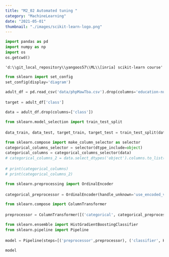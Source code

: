 ```yaml
---
title: "M2_02 Automated tuning "
category: "MachineLearning"
date: "2021-05-01"
thumbnail: "./images/scikit-learn-logo.png"
---
```


```python
import pandas as pd
import numpy as np
import os
os.getcwd()

```

    'd:\\git_local_repository\\yangoos57\\ML\\[inria] scikit-learn course'

```python
from sklearn import set_config
set_config(display='diagram')
```

```python
adult_df = pd.read_csv('data/phpMawTba.csv').drop(columns='education-num')

target = adult_df['class']
```

```python
data = adult_df.drop(columns=['class'])
```

```python
from sklearn.model_selection import train_test_split

data_train, data_test, target_train, target_test = train_test_split(data, target, random_state=42)
```

```python
from sklearn.compose import make_column_selector as selector
categorical_columns_selector = selector(dtype_include=object)
categorical_columns = categorical_columns_selector(data)
# categorical_columns_2 = data.select_dtypes('object').columns.to_list()

# print(categorical_columns)
# print(categorical_columns_2)
```

```python
from sklearn.preprocessing import OrdinalEncoder

categorical_preprocessor = OrdinalEncoder(handle_unknown='use_encoded_value', unknown_value= -1)
```

```python
from sklearn.compose import ColumnTransformer

preprocessor = ColumnTransformer([('categorical', categorical_preprocessor,categorical_columns)], remainder='passthrough', sparse_threshold=0)
```

```python
from sklearn.ensemble import HistGradientBoostingClassifier
from sklearn.pipeline import Pipeline

model = Pipeline(steps=[('preprocessor',preprocessor), ('classifier', HistGradientBoostingClassifier(random_state=42, max_leaf_nodes=4))])
```

```python
model
```

<style>#sk-1578d6d9-e579-4385-95f7-388b809f5864 {color: black;background-color: white;}#sk-1578d6d9-e579-4385-95f7-388b809f5864 pre{padding: 0;}#sk-1578d6d9-e579-4385-95f7-388b809f5864 div.sk-toggleable {background-color: white;}#sk-1578d6d9-e579-4385-95f7-388b809f5864 label.sk-toggleable__label {cursor: pointer;display: block;width: 100%;margin-bottom: 0;padding: 0.3em;box-sizing: border-box;text-align: center;}#sk-1578d6d9-e579-4385-95f7-388b809f5864 label.sk-toggleable__label-arrow:before {content: "▸";float: left;margin-right: 0.25em;color: #696969;}#sk-1578d6d9-e579-4385-95f7-388b809f5864 label.sk-toggleable__label-arrow:hover:before {color: black;}#sk-1578d6d9-e579-4385-95f7-388b809f5864 div.sk-estimator:hover label.sk-toggleable__label-arrow:before {color: black;}#sk-1578d6d9-e579-4385-95f7-388b809f5864 div.sk-toggleable__content {max-height: 0;max-width: 0;overflow: hidden;text-align: left;background-color: #f0f8ff;}#sk-1578d6d9-e579-4385-95f7-388b809f5864 div.sk-toggleable__content pre {margin: 0.2em;color: black;border-radius: 0.25em;background-color: #f0f8ff;}#sk-1578d6d9-e579-4385-95f7-388b809f5864 input.sk-toggleable__control:checked~div.sk-toggleable__content {max-height: 200px;max-width: 100%;overflow: auto;}#sk-1578d6d9-e579-4385-95f7-388b809f5864 input.sk-toggleable__control:checked~label.sk-toggleable__label-arrow:before {content: "▾";}#sk-1578d6d9-e579-4385-95f7-388b809f5864 div.sk-estimator input.sk-toggleable__control:checked~label.sk-toggleable__label {background-color: #d4ebff;}#sk-1578d6d9-e579-4385-95f7-388b809f5864 div.sk-label input.sk-toggleable__control:checked~label.sk-toggleable__label {background-color: #d4ebff;}#sk-1578d6d9-e579-4385-95f7-388b809f5864 input.sk-hidden--visually {border: 0;clip: rect(1px 1px 1px 1px);clip: rect(1px, 1px, 1px, 1px);height: 1px;margin: -1px;overflow: hidden;padding: 0;position: absolute;width: 1px;}#sk-1578d6d9-e579-4385-95f7-388b809f5864 div.sk-estimator {font-family: monospace;background-color: #f0f8ff;border: 1px dotted black;border-radius: 0.25em;box-sizing: border-box;margin-bottom: 0.5em;}#sk-1578d6d9-e579-4385-95f7-388b809f5864 div.sk-estimator:hover {background-color: #d4ebff;}#sk-1578d6d9-e579-4385-95f7-388b809f5864 div.sk-parallel-item::after {content: "";width: 100%;border-bottom: 1px solid gray;flex-grow: 1;}#sk-1578d6d9-e579-4385-95f7-388b809f5864 div.sk-label:hover label.sk-toggleable__label {background-color: #d4ebff;}#sk-1578d6d9-e579-4385-95f7-388b809f5864 div.sk-serial::before {content: "";position: absolute;border-left: 1px solid gray;box-sizing: border-box;top: 2em;bottom: 0;left: 50%;}#sk-1578d6d9-e579-4385-95f7-388b809f5864 div.sk-serial {display: flex;flex-direction: column;align-items: center;background-color: white;padding-right: 0.2em;padding-left: 0.2em;}#sk-1578d6d9-e579-4385-95f7-388b809f5864 div.sk-item {z-index: 1;}#sk-1578d6d9-e579-4385-95f7-388b809f5864 div.sk-parallel {display: flex;align-items: stretch;justify-content: center;background-color: white;}#sk-1578d6d9-e579-4385-95f7-388b809f5864 div.sk-parallel::before {content: "";position: absolute;border-left: 1px solid gray;box-sizing: border-box;top: 2em;bottom: 0;left: 50%;}#sk-1578d6d9-e579-4385-95f7-388b809f5864 div.sk-parallel-item {display: flex;flex-direction: column;position: relative;background-color: white;}#sk-1578d6d9-e579-4385-95f7-388b809f5864 div.sk-parallel-item:first-child::after {align-self: flex-end;width: 50%;}#sk-1578d6d9-e579-4385-95f7-388b809f5864 div.sk-parallel-item:last-child::after {align-self: flex-start;width: 50%;}#sk-1578d6d9-e579-4385-95f7-388b809f5864 div.sk-parallel-item:only-child::after {width: 0;}#sk-1578d6d9-e579-4385-95f7-388b809f5864 div.sk-dashed-wrapped {border: 1px dashed gray;margin: 0 0.4em 0.5em 0.4em;box-sizing: border-box;padding-bottom: 0.4em;background-color: white;position: relative;}#sk-1578d6d9-e579-4385-95f7-388b809f5864 div.sk-label label {font-family: monospace;font-weight: bold;background-color: white;display: inline-block;line-height: 1.2em;}#sk-1578d6d9-e579-4385-95f7-388b809f5864 div.sk-label-container {position: relative;z-index: 2;text-align: center;}#sk-1578d6d9-e579-4385-95f7-388b809f5864 div.sk-container {/* jupyter's `normalize.less` sets `[hidden] { display: none; }` but bootstrap.min.css set `[hidden] { display: none !important; }` so we also need the `!important` here to be able to override the default hidden behavior on the sphinx rendered scikit-learn.org. See: https://github.com/scikit-learn/scikit-learn/issues/21755 */display: inline-block !important;position: relative;}#sk-1578d6d9-e579-4385-95f7-388b809f5864 div.sk-text-repr-fallback {display: none;}</style><div id="sk-1578d6d9-e579-4385-95f7-388b809f5864" class="sk-top-container"><div class="sk-text-repr-fallback"><pre>Pipeline(steps=[(&#x27;preprocessor&#x27;,

                 ColumnTransformer(remainder=&#x27;passthrough&#x27;, sparse_threshold=0,
                                   transformers=[(&#x27;categorical&#x27;,
                                                  OrdinalEncoder(handle_unknown=&#x27;use_encoded_value&#x27;,
                                                                 unknown_value=-1),
                                                  [&#x27;workclass&#x27;, &#x27;education&#x27;,
                                                   &#x27;marital-status&#x27;,
                                                   &#x27;occupation&#x27;, &#x27;relationship&#x27;,
                                                   &#x27;race&#x27;, &#x27;sex&#x27;,
                                                   &#x27;native-country&#x27;])])),
                (&#x27;classifier&#x27;,
                 HistGradientBoostingClassifier(max_leaf_nodes=4,
                                                random_state=42))])</pre><b>Please rerun this cell to show the HTML repr or trust the notebook.</b></div><div class="sk-container" hidden><div class="sk-item sk-dashed-wrapped"><div class="sk-label-container"><div class="sk-label sk-toggleable"><input class="sk-toggleable__control sk-hidden--visually" id="ec6b7816-2f69-48f5-8244-f5254be40777" type="checkbox" ><label for="ec6b7816-2f69-48f5-8244-f5254be40777" class="sk-toggleable__label sk-toggleable__label-arrow">Pipeline</label><div class="sk-toggleable__content"><pre>Pipeline(steps=[(&#x27;preprocessor&#x27;,
                 ColumnTransformer(remainder=&#x27;passthrough&#x27;, sparse_threshold=0,
                                   transformers=[(&#x27;categorical&#x27;,
                                                  OrdinalEncoder(handle_unknown=&#x27;use_encoded_value&#x27;,
                                                                 unknown_value=-1),
                                                  [&#x27;workclass&#x27;, &#x27;education&#x27;,
                                                   &#x27;marital-status&#x27;,
                                                   &#x27;occupation&#x27;, &#x27;relationship&#x27;,
                                                   &#x27;race&#x27;, &#x27;sex&#x27;,
                                                   &#x27;native-country&#x27;])])),
                (&#x27;classifier&#x27;,
                 HistGradientBoostingClassifier(max_leaf_nodes=4,
                                                random_state=42))])</pre></div></div></div><div class="sk-serial"><div class="sk-item sk-dashed-wrapped"><div class="sk-label-container"><div class="sk-label sk-toggleable"><input class="sk-toggleable__control sk-hidden--visually" id="bae2abb7-5613-4e30-8a32-3e0035bee2d9" type="checkbox" ><label for="bae2abb7-5613-4e30-8a32-3e0035bee2d9" class="sk-toggleable__label sk-toggleable__label-arrow">preprocessor: ColumnTransformer</label><div class="sk-toggleable__content"><pre>ColumnTransformer(remainder=&#x27;passthrough&#x27;, sparse_threshold=0,
                  transformers=[(&#x27;categorical&#x27;,
                                 OrdinalEncoder(handle_unknown=&#x27;use_encoded_value&#x27;,
                                                unknown_value=-1),
                                 [&#x27;workclass&#x27;, &#x27;education&#x27;, &#x27;marital-status&#x27;,
                                  &#x27;occupation&#x27;, &#x27;relationship&#x27;, &#x27;race&#x27;, &#x27;sex&#x27;,
                                  &#x27;native-country&#x27;])])</pre></div></div></div><div class="sk-parallel"><div class="sk-parallel-item"><div class="sk-item"><div class="sk-label-container"><div class="sk-label sk-toggleable"><input class="sk-toggleable__control sk-hidden--visually" id="d077f96a-2214-430b-a29f-4888a70e3bc6" type="checkbox" ><label for="d077f96a-2214-430b-a29f-4888a70e3bc6" class="sk-toggleable__label sk-toggleable__label-arrow">categorical</label><div class="sk-toggleable__content"><pre>[&#x27;workclass&#x27;, &#x27;education&#x27;, &#x27;marital-status&#x27;, &#x27;occupation&#x27;, &#x27;relationship&#x27;, &#x27;race&#x27;, &#x27;sex&#x27;, &#x27;native-country&#x27;]</pre></div></div></div><div class="sk-serial"><div class="sk-item"><div class="sk-estimator sk-toggleable"><input class="sk-toggleable__control sk-hidden--visually" id="ab198658-d577-485d-a10f-cd588477532c" type="checkbox" ><label for="ab198658-d577-485d-a10f-cd588477532c" class="sk-toggleable__label sk-toggleable__label-arrow">OrdinalEncoder</label><div class="sk-toggleable__content"><pre>OrdinalEncoder(handle_unknown=&#x27;use_encoded_value&#x27;, unknown_value=-1)</pre></div></div></div></div></div></div><div class="sk-parallel-item"><div class="sk-item"><div class="sk-label-container"><div class="sk-label sk-toggleable"><input class="sk-toggleable__control sk-hidden--visually" id="1ac87142-aa27-4353-940f-8a6e0582d1f5" type="checkbox" ><label for="1ac87142-aa27-4353-940f-8a6e0582d1f5" class="sk-toggleable__label sk-toggleable__label-arrow">remainder</label><div class="sk-toggleable__content"><pre></pre></div></div></div><div class="sk-serial"><div class="sk-item"><div class="sk-estimator sk-toggleable"><input class="sk-toggleable__control sk-hidden--visually" id="4b7b892d-d24b-4cb9-b207-59e0f1425c54" type="checkbox" ><label for="4b7b892d-d24b-4cb9-b207-59e0f1425c54" class="sk-toggleable__label sk-toggleable__label-arrow">passthrough</label><div class="sk-toggleable__content"><pre>passthrough</pre></div></div></div></div></div></div></div></div><div class="sk-item"><div class="sk-estimator sk-toggleable"><input class="sk-toggleable__control sk-hidden--visually" id="c2c88240-7bea-4121-8a8f-5f5dfb0323e2" type="checkbox" ><label for="c2c88240-7bea-4121-8a8f-5f5dfb0323e2" class="sk-toggleable__label sk-toggleable__label-arrow">HistGradientBoostingClassifier</label><div class="sk-toggleable__content"><pre>HistGradientBoostingClassifier(max_leaf_nodes=4, random_state=42)</pre></div></div></div></div></div></div></div>

### Tuning using a grid-search

cv: cross-validation, the number of cv folds for each combination of parameters

```python
from sklearn.model_selection import GridSearchCV

param_grid = {
    'classifier__learning_rate' : (0.01,0.1,1,10),
    'classifier__max_leaf_nodes' : (3,10,30)
}

model_grid_search = GridSearchCV(model, param_grid=param_grid, n_jobs=2, cv=2)

model_grid_search.fit(data_train,target_train)
```

<style>#sk-6a844ee9-43de-4df7-8931-697ade029203 {color: black;background-color: white;}#sk-6a844ee9-43de-4df7-8931-697ade029203 pre{padding: 0;}#sk-6a844ee9-43de-4df7-8931-697ade029203 div.sk-toggleable {background-color: white;}#sk-6a844ee9-43de-4df7-8931-697ade029203 label.sk-toggleable__label {cursor: pointer;display: block;width: 100%;margin-bottom: 0;padding: 0.3em;box-sizing: border-box;text-align: center;}#sk-6a844ee9-43de-4df7-8931-697ade029203 label.sk-toggleable__label-arrow:before {content: "▸";float: left;margin-right: 0.25em;color: #696969;}#sk-6a844ee9-43de-4df7-8931-697ade029203 label.sk-toggleable__label-arrow:hover:before {color: black;}#sk-6a844ee9-43de-4df7-8931-697ade029203 div.sk-estimator:hover label.sk-toggleable__label-arrow:before {color: black;}#sk-6a844ee9-43de-4df7-8931-697ade029203 div.sk-toggleable__content {max-height: 0;max-width: 0;overflow: hidden;text-align: left;background-color: #f0f8ff;}#sk-6a844ee9-43de-4df7-8931-697ade029203 div.sk-toggleable__content pre {margin: 0.2em;color: black;border-radius: 0.25em;background-color: #f0f8ff;}#sk-6a844ee9-43de-4df7-8931-697ade029203 input.sk-toggleable__control:checked~div.sk-toggleable__content {max-height: 200px;max-width: 100%;overflow: auto;}#sk-6a844ee9-43de-4df7-8931-697ade029203 input.sk-toggleable__control:checked~label.sk-toggleable__label-arrow:before {content: "▾";}#sk-6a844ee9-43de-4df7-8931-697ade029203 div.sk-estimator input.sk-toggleable__control:checked~label.sk-toggleable__label {background-color: #d4ebff;}#sk-6a844ee9-43de-4df7-8931-697ade029203 div.sk-label input.sk-toggleable__control:checked~label.sk-toggleable__label {background-color: #d4ebff;}#sk-6a844ee9-43de-4df7-8931-697ade029203 input.sk-hidden--visually {border: 0;clip: rect(1px 1px 1px 1px);clip: rect(1px, 1px, 1px, 1px);height: 1px;margin: -1px;overflow: hidden;padding: 0;position: absolute;width: 1px;}#sk-6a844ee9-43de-4df7-8931-697ade029203 div.sk-estimator {font-family: monospace;background-color: #f0f8ff;border: 1px dotted black;border-radius: 0.25em;box-sizing: border-box;margin-bottom: 0.5em;}#sk-6a844ee9-43de-4df7-8931-697ade029203 div.sk-estimator:hover {background-color: #d4ebff;}#sk-6a844ee9-43de-4df7-8931-697ade029203 div.sk-parallel-item::after {content: "";width: 100%;border-bottom: 1px solid gray;flex-grow: 1;}#sk-6a844ee9-43de-4df7-8931-697ade029203 div.sk-label:hover label.sk-toggleable__label {background-color: #d4ebff;}#sk-6a844ee9-43de-4df7-8931-697ade029203 div.sk-serial::before {content: "";position: absolute;border-left: 1px solid gray;box-sizing: border-box;top: 2em;bottom: 0;left: 50%;}#sk-6a844ee9-43de-4df7-8931-697ade029203 div.sk-serial {display: flex;flex-direction: column;align-items: center;background-color: white;padding-right: 0.2em;padding-left: 0.2em;}#sk-6a844ee9-43de-4df7-8931-697ade029203 div.sk-item {z-index: 1;}#sk-6a844ee9-43de-4df7-8931-697ade029203 div.sk-parallel {display: flex;align-items: stretch;justify-content: center;background-color: white;}#sk-6a844ee9-43de-4df7-8931-697ade029203 div.sk-parallel::before {content: "";position: absolute;border-left: 1px solid gray;box-sizing: border-box;top: 2em;bottom: 0;left: 50%;}#sk-6a844ee9-43de-4df7-8931-697ade029203 div.sk-parallel-item {display: flex;flex-direction: column;position: relative;background-color: white;}#sk-6a844ee9-43de-4df7-8931-697ade029203 div.sk-parallel-item:first-child::after {align-self: flex-end;width: 50%;}#sk-6a844ee9-43de-4df7-8931-697ade029203 div.sk-parallel-item:last-child::after {align-self: flex-start;width: 50%;}#sk-6a844ee9-43de-4df7-8931-697ade029203 div.sk-parallel-item:only-child::after {width: 0;}#sk-6a844ee9-43de-4df7-8931-697ade029203 div.sk-dashed-wrapped {border: 1px dashed gray;margin: 0 0.4em 0.5em 0.4em;box-sizing: border-box;padding-bottom: 0.4em;background-color: white;position: relative;}#sk-6a844ee9-43de-4df7-8931-697ade029203 div.sk-label label {font-family: monospace;font-weight: bold;background-color: white;display: inline-block;line-height: 1.2em;}#sk-6a844ee9-43de-4df7-8931-697ade029203 div.sk-label-container {position: relative;z-index: 2;text-align: center;}#sk-6a844ee9-43de-4df7-8931-697ade029203 div.sk-container {/* jupyter's `normalize.less` sets `[hidden] { display: none; }` but bootstrap.min.css set `[hidden] { display: none !important; }` so we also need the `!important` here to be able to override the default hidden behavior on the sphinx rendered scikit-learn.org. See: https://github.com/scikit-learn/scikit-learn/issues/21755 */display: inline-block !important;position: relative;}#sk-6a844ee9-43de-4df7-8931-697ade029203 div.sk-text-repr-fallback {display: none;}</style><div id="sk-6a844ee9-43de-4df7-8931-697ade029203" class="sk-top-container"><div class="sk-text-repr-fallback"><pre>GridSearchCV(cv=2,

             estimator=Pipeline(steps=[(&#x27;preprocessor&#x27;,
                                        ColumnTransformer(remainder=&#x27;passthrough&#x27;,
                                                          sparse_threshold=0,
                                                          transformers=[(&#x27;categorical&#x27;,
                                                                         OrdinalEncoder(handle_unknown=&#x27;use_encoded_value&#x27;,
                                                                                        unknown_value=-1),
                                                                         [&#x27;workclass&#x27;,
                                                                          &#x27;education&#x27;,
                                                                          &#x27;marital-status&#x27;,
                                                                          &#x27;occupation&#x27;,
                                                                          &#x27;relationship&#x27;,
                                                                          &#x27;race&#x27;,
                                                                          &#x27;sex&#x27;,
                                                                          &#x27;native-country&#x27;])])),
                                       (&#x27;classifier&#x27;,
                                        HistGradientBoostingClassifier(max_leaf_nodes=4,
                                                                       random_state=42))]),
             n_jobs=2,
             param_grid={&#x27;classifier__learning_rate&#x27;: (0.01, 0.1, 1, 10),
                         &#x27;classifier__max_leaf_nodes&#x27;: (3, 10, 30)})</pre><b>Please rerun this cell to show the HTML repr or trust the notebook.</b></div><div class="sk-container" hidden><div class="sk-item sk-dashed-wrapped"><div class="sk-label-container"><div class="sk-label sk-toggleable"><input class="sk-toggleable__control sk-hidden--visually" id="34808d1e-1880-4330-9d35-a5bc1d25af44" type="checkbox" ><label for="34808d1e-1880-4330-9d35-a5bc1d25af44" class="sk-toggleable__label sk-toggleable__label-arrow">GridSearchCV</label><div class="sk-toggleable__content"><pre>GridSearchCV(cv=2,
             estimator=Pipeline(steps=[(&#x27;preprocessor&#x27;,
                                        ColumnTransformer(remainder=&#x27;passthrough&#x27;,
                                                          sparse_threshold=0,
                                                          transformers=[(&#x27;categorical&#x27;,
                                                                         OrdinalEncoder(handle_unknown=&#x27;use_encoded_value&#x27;,
                                                                                        unknown_value=-1),
                                                                         [&#x27;workclass&#x27;,
                                                                          &#x27;education&#x27;,
                                                                          &#x27;marital-status&#x27;,
                                                                          &#x27;occupation&#x27;,
                                                                          &#x27;relationship&#x27;,
                                                                          &#x27;race&#x27;,
                                                                          &#x27;sex&#x27;,
                                                                          &#x27;native-country&#x27;])])),
                                       (&#x27;classifier&#x27;,
                                        HistGradientBoostingClassifier(max_leaf_nodes=4,
                                                                       random_state=42))]),
             n_jobs=2,
             param_grid={&#x27;classifier__learning_rate&#x27;: (0.01, 0.1, 1, 10),
                         &#x27;classifier__max_leaf_nodes&#x27;: (3, 10, 30)})</pre></div></div></div><div class="sk-parallel"><div class="sk-parallel-item"><div class="sk-item"><div class="sk-serial"><div class="sk-item"><div class="sk-serial"><div class="sk-item sk-dashed-wrapped"><div class="sk-label-container"><div class="sk-label sk-toggleable"><input class="sk-toggleable__control sk-hidden--visually" id="8d490b36-3b6d-4e8e-8191-4157e5f13c37" type="checkbox" ><label for="8d490b36-3b6d-4e8e-8191-4157e5f13c37" class="sk-toggleable__label sk-toggleable__label-arrow">preprocessor: ColumnTransformer</label><div class="sk-toggleable__content"><pre>ColumnTransformer(remainder=&#x27;passthrough&#x27;, sparse_threshold=0,
                  transformers=[(&#x27;categorical&#x27;,
                                 OrdinalEncoder(handle_unknown=&#x27;use_encoded_value&#x27;,
                                                unknown_value=-1),
                                 [&#x27;workclass&#x27;, &#x27;education&#x27;, &#x27;marital-status&#x27;,
                                  &#x27;occupation&#x27;, &#x27;relationship&#x27;, &#x27;race&#x27;, &#x27;sex&#x27;,
                                  &#x27;native-country&#x27;])])</pre></div></div></div><div class="sk-parallel"><div class="sk-parallel-item"><div class="sk-item"><div class="sk-label-container"><div class="sk-label sk-toggleable"><input class="sk-toggleable__control sk-hidden--visually" id="c841b2f5-809c-4bb2-9fbd-117c6ba07135" type="checkbox" ><label for="c841b2f5-809c-4bb2-9fbd-117c6ba07135" class="sk-toggleable__label sk-toggleable__label-arrow">categorical</label><div class="sk-toggleable__content"><pre>[&#x27;workclass&#x27;, &#x27;education&#x27;, &#x27;marital-status&#x27;, &#x27;occupation&#x27;, &#x27;relationship&#x27;, &#x27;race&#x27;, &#x27;sex&#x27;, &#x27;native-country&#x27;]</pre></div></div></div><div class="sk-serial"><div class="sk-item"><div class="sk-estimator sk-toggleable"><input class="sk-toggleable__control sk-hidden--visually" id="39e8645a-f201-403b-a682-54df85d2a7a3" type="checkbox" ><label for="39e8645a-f201-403b-a682-54df85d2a7a3" class="sk-toggleable__label sk-toggleable__label-arrow">OrdinalEncoder</label><div class="sk-toggleable__content"><pre>OrdinalEncoder(handle_unknown=&#x27;use_encoded_value&#x27;, unknown_value=-1)</pre></div></div></div></div></div></div><div class="sk-parallel-item"><div class="sk-item"><div class="sk-label-container"><div class="sk-label sk-toggleable"><input class="sk-toggleable__control sk-hidden--visually" id="c413a09b-1df4-45af-a077-680688e1da7f" type="checkbox" ><label for="c413a09b-1df4-45af-a077-680688e1da7f" class="sk-toggleable__label sk-toggleable__label-arrow">remainder</label><div class="sk-toggleable__content"><pre></pre></div></div></div><div class="sk-serial"><div class="sk-item"><div class="sk-estimator sk-toggleable"><input class="sk-toggleable__control sk-hidden--visually" id="f4f271dc-d21f-49f3-b407-ba9e625124d2" type="checkbox" ><label for="f4f271dc-d21f-49f3-b407-ba9e625124d2" class="sk-toggleable__label sk-toggleable__label-arrow">passthrough</label><div class="sk-toggleable__content"><pre>passthrough</pre></div></div></div></div></div></div></div></div><div class="sk-item"><div class="sk-estimator sk-toggleable"><input class="sk-toggleable__control sk-hidden--visually" id="08067d5a-3c77-4bbe-ba68-2a34c062e9b2" type="checkbox" ><label for="08067d5a-3c77-4bbe-ba68-2a34c062e9b2" class="sk-toggleable__label sk-toggleable__label-arrow">HistGradientBoostingClassifier</label><div class="sk-toggleable__content"><pre>HistGradientBoostingClassifier(max_leaf_nodes=4, random_state=42)</pre></div></div></div></div></div></div></div></div></div></div></div></div>

```python
accuracy = model_grid_search.score(data_test,target_test)
print(f'accuracy : {accuracy : .3f}')
```

    accuracy :  0.880

### GridsearchCV : param_grid

모델에 있는 parameter를 조절하는 kwarg임. 위에서는 4\*3이므로 12가지. hyperparam이 많아질수록 연산 시간은 오래걸린다.

```python
print(f'best_param : {model_grid_search.best_params_}')
```

    best_param : {'classifier__learning_rate': 0.1, 'classifier__max_leaf_nodes': 30}

```python
cv_results = pd.DataFrame(model_grid_search.cv_results_).sort_values('mean_test_score',ascending=False)
cv_results.head()
```

<div>
<style scoped>
    .dataframe tbody tr th:only-of-type {
        vertical-align: middle;
    }

    .dataframe tbody tr th {
        vertical-align: top;
    }

    .dataframe thead th {
        text-align: right;
    }

</style>
<table border="1" class="dataframe">
  <thead>
    <tr style="text-align: right;">
      <th></th>
      <th>mean_fit_time</th>
      <th>std_fit_time</th>
      <th>mean_score_time</th>
      <th>std_score_time</th>
      <th>param_classifier__learning_rate</th>
      <th>param_classifier__max_leaf_nodes</th>
      <th>params</th>
      <th>split0_test_score</th>
      <th>split1_test_score</th>
      <th>mean_test_score</th>
      <th>std_test_score</th>
      <th>rank_test_score</th>
    </tr>
  </thead>
  <tbody>
    <tr>
      <th>5</th>
      <td>1.121222</td>
      <td>0.051359</td>
      <td>0.182035</td>
      <td>0.001357</td>
      <td>0.1</td>
      <td>30</td>
      <td>{'classifier__learning_rate': 0.1, 'classifier...</td>
      <td>0.867766</td>
      <td>0.867649</td>
      <td>0.867708</td>
      <td>0.000058</td>
      <td>1</td>
    </tr>
    <tr>
      <th>4</th>
      <td>0.786589</td>
      <td>0.010644</td>
      <td>0.186672</td>
      <td>0.009130</td>
      <td>0.1</td>
      <td>10</td>
      <td>{'classifier__learning_rate': 0.1, 'classifier...</td>
      <td>0.866729</td>
      <td>0.866557</td>
      <td>0.866643</td>
      <td>0.000086</td>
      <td>2</td>
    </tr>
    <tr>
      <th>6</th>
      <td>0.221054</td>
      <td>0.003271</td>
      <td>0.111194</td>
      <td>0.006268</td>
      <td>1</td>
      <td>3</td>
      <td>{'classifier__learning_rate': 1, 'classifier__...</td>
      <td>0.860559</td>
      <td>0.861261</td>
      <td>0.860910</td>
      <td>0.000351</td>
      <td>3</td>
    </tr>
    <tr>
      <th>7</th>
      <td>0.205914</td>
      <td>0.003294</td>
      <td>0.108691</td>
      <td>0.011758</td>
      <td>1</td>
      <td>10</td>
      <td>{'classifier__learning_rate': 1, 'classifier__...</td>
      <td>0.857993</td>
      <td>0.861862</td>
      <td>0.859927</td>
      <td>0.001934</td>
      <td>4</td>
    </tr>
    <tr>
      <th>3</th>
      <td>0.372542</td>
      <td>0.005944</td>
      <td>0.144263</td>
      <td>0.006093</td>
      <td>0.1</td>
      <td>3</td>
      <td>{'classifier__learning_rate': 0.1, 'classifier...</td>
      <td>0.852752</td>
      <td>0.854272</td>
      <td>0.853512</td>
      <td>0.000760</td>
      <td>5</td>
    </tr>
  </tbody>
</table>
</div>

```python
column_results = [f'param_{name}' for name in param_grid.keys()]
column_results += ['mean_test_score','std_test_score','rank_test_score']
cv_results = cv_results[column_results]
```

```python
cv_results.columns = ['learning_rate','max_leaf_nodes','mean_test_score','std_test_score','rank_test_score']
```

```python
a = cv_results.pivot_table(index=['learning_rate'],columns=['max_leaf_nodes'], values='mean_test_score')

a
```

<div>
<style scoped>
    .dataframe tbody tr th:only-of-type {
        vertical-align: middle;
    }

    .dataframe tbody tr th {
        vertical-align: top;
    }

    .dataframe thead th {
        text-align: right;
    }

</style>
<table border="1" class="dataframe">
  <thead>
    <tr style="text-align: right;">
      <th>max_leaf_nodes</th>
      <th>3</th>
      <th>10</th>
      <th>30</th>
    </tr>
    <tr>
      <th>learning_rate</th>
      <th></th>
      <th></th>
      <th></th>
    </tr>
  </thead>
  <tbody>
    <tr>
      <th>0.01</th>
      <td>0.797166</td>
      <td>0.817832</td>
      <td>0.845541</td>
    </tr>
    <tr>
      <th>0.10</th>
      <td>0.853512</td>
      <td>0.866643</td>
      <td>0.867708</td>
    </tr>
    <tr>
      <th>1.00</th>
      <td>0.860910</td>
      <td>0.859927</td>
      <td>0.851547</td>
    </tr>
    <tr>
      <th>10.00</th>
      <td>0.283476</td>
      <td>0.618080</td>
      <td>0.351642</td>
    </tr>
  </tbody>
</table>
</div>

```python
import seaborn as sns

ax = sns.heatmap(a, annot=True, cmap='YlGnBu', vmin=0.7, vmax=0.9)
ax.invert_yaxis()
```

![png](output_20_0.png)

1. learning_rate가 너무 높으니 결과가 좋지 않음.
2. 결과에는 learning_rate가 max_leaf_nodes보다 더 큰 영향을 미침
3. hyperparameter들은 모두 중요함.
4. 두 개 이상의 parameter를 사용하는 것은 연산 영역에 있어서 큰 비용을 초래함.
5. grid-search가 매번 optimal solution을 찾지는 않음.

### Tuning using a randomized-search

- exploring a large number of values for different parameters will be quickly untractable.
- RandomizedSearchCV : stochastic search. It is typically beneficial compared to grid search to optimize 3 or more hyperparameters.
  ![photo](data/9.png)

```python
from scipy.stats import loguniform



class loguniform_int :
    ### integer vlaued version of the log-uniform distribution
    def __init__(self,a,b) :
        self._distribution = loguniform(a,b)
    def rvs(self, *args, **kwargs) :
        ### random variable sample
        return self._distribution.rvs(*args, **kwargs).astype(int)
```

```python
%%time
from sklearn.model_selection import RandomizedSearchCV

param_distributions = {
    'classifier__l2_regularization' : loguniform(1e-6,1e3),
    'classifier__learning_rate' : loguniform(0.001,10),
    'classifier__max_leaf_nodes' : loguniform_int(2, 256),
    'classifier__min_samples_leaf' : loguniform_int(1,100),
    'classifier__max_bins' : loguniform_int(2,255),
}

model_random_search = RandomizedSearchCV(model, param_distributions=param_distributions, n_iter=20, cv=5, n_jobs=-1)

model_random_search.fit(data_train, target_train)
```

    Wall time: 48 s

<style>#sk-6cfbc36f-c1a4-4dc3-8cba-72ea67f8d022 {color: black;background-color: white;}#sk-6cfbc36f-c1a4-4dc3-8cba-72ea67f8d022 pre{padding: 0;}#sk-6cfbc36f-c1a4-4dc3-8cba-72ea67f8d022 div.sk-toggleable {background-color: white;}#sk-6cfbc36f-c1a4-4dc3-8cba-72ea67f8d022 label.sk-toggleable__label {cursor: pointer;display: block;width: 100%;margin-bottom: 0;padding: 0.3em;box-sizing: border-box;text-align: center;}#sk-6cfbc36f-c1a4-4dc3-8cba-72ea67f8d022 label.sk-toggleable__label-arrow:before {content: "▸";float: left;margin-right: 0.25em;color: #696969;}#sk-6cfbc36f-c1a4-4dc3-8cba-72ea67f8d022 label.sk-toggleable__label-arrow:hover:before {color: black;}#sk-6cfbc36f-c1a4-4dc3-8cba-72ea67f8d022 div.sk-estimator:hover label.sk-toggleable__label-arrow:before {color: black;}#sk-6cfbc36f-c1a4-4dc3-8cba-72ea67f8d022 div.sk-toggleable__content {max-height: 0;max-width: 0;overflow: hidden;text-align: left;background-color: #f0f8ff;}#sk-6cfbc36f-c1a4-4dc3-8cba-72ea67f8d022 div.sk-toggleable__content pre {margin: 0.2em;color: black;border-radius: 0.25em;background-color: #f0f8ff;}#sk-6cfbc36f-c1a4-4dc3-8cba-72ea67f8d022 input.sk-toggleable__control:checked~div.sk-toggleable__content {max-height: 200px;max-width: 100%;overflow: auto;}#sk-6cfbc36f-c1a4-4dc3-8cba-72ea67f8d022 input.sk-toggleable__control:checked~label.sk-toggleable__label-arrow:before {content: "▾";}#sk-6cfbc36f-c1a4-4dc3-8cba-72ea67f8d022 div.sk-estimator input.sk-toggleable__control:checked~label.sk-toggleable__label {background-color: #d4ebff;}#sk-6cfbc36f-c1a4-4dc3-8cba-72ea67f8d022 div.sk-label input.sk-toggleable__control:checked~label.sk-toggleable__label {background-color: #d4ebff;}#sk-6cfbc36f-c1a4-4dc3-8cba-72ea67f8d022 input.sk-hidden--visually {border: 0;clip: rect(1px 1px 1px 1px);clip: rect(1px, 1px, 1px, 1px);height: 1px;margin: -1px;overflow: hidden;padding: 0;position: absolute;width: 1px;}#sk-6cfbc36f-c1a4-4dc3-8cba-72ea67f8d022 div.sk-estimator {font-family: monospace;background-color: #f0f8ff;border: 1px dotted black;border-radius: 0.25em;box-sizing: border-box;margin-bottom: 0.5em;}#sk-6cfbc36f-c1a4-4dc3-8cba-72ea67f8d022 div.sk-estimator:hover {background-color: #d4ebff;}#sk-6cfbc36f-c1a4-4dc3-8cba-72ea67f8d022 div.sk-parallel-item::after {content: "";width: 100%;border-bottom: 1px solid gray;flex-grow: 1;}#sk-6cfbc36f-c1a4-4dc3-8cba-72ea67f8d022 div.sk-label:hover label.sk-toggleable__label {background-color: #d4ebff;}#sk-6cfbc36f-c1a4-4dc3-8cba-72ea67f8d022 div.sk-serial::before {content: "";position: absolute;border-left: 1px solid gray;box-sizing: border-box;top: 2em;bottom: 0;left: 50%;}#sk-6cfbc36f-c1a4-4dc3-8cba-72ea67f8d022 div.sk-serial {display: flex;flex-direction: column;align-items: center;background-color: white;padding-right: 0.2em;padding-left: 0.2em;}#sk-6cfbc36f-c1a4-4dc3-8cba-72ea67f8d022 div.sk-item {z-index: 1;}#sk-6cfbc36f-c1a4-4dc3-8cba-72ea67f8d022 div.sk-parallel {display: flex;align-items: stretch;justify-content: center;background-color: white;}#sk-6cfbc36f-c1a4-4dc3-8cba-72ea67f8d022 div.sk-parallel::before {content: "";position: absolute;border-left: 1px solid gray;box-sizing: border-box;top: 2em;bottom: 0;left: 50%;}#sk-6cfbc36f-c1a4-4dc3-8cba-72ea67f8d022 div.sk-parallel-item {display: flex;flex-direction: column;position: relative;background-color: white;}#sk-6cfbc36f-c1a4-4dc3-8cba-72ea67f8d022 div.sk-parallel-item:first-child::after {align-self: flex-end;width: 50%;}#sk-6cfbc36f-c1a4-4dc3-8cba-72ea67f8d022 div.sk-parallel-item:last-child::after {align-self: flex-start;width: 50%;}#sk-6cfbc36f-c1a4-4dc3-8cba-72ea67f8d022 div.sk-parallel-item:only-child::after {width: 0;}#sk-6cfbc36f-c1a4-4dc3-8cba-72ea67f8d022 div.sk-dashed-wrapped {border: 1px dashed gray;margin: 0 0.4em 0.5em 0.4em;box-sizing: border-box;padding-bottom: 0.4em;background-color: white;position: relative;}#sk-6cfbc36f-c1a4-4dc3-8cba-72ea67f8d022 div.sk-label label {font-family: monospace;font-weight: bold;background-color: white;display: inline-block;line-height: 1.2em;}#sk-6cfbc36f-c1a4-4dc3-8cba-72ea67f8d022 div.sk-label-container {position: relative;z-index: 2;text-align: center;}#sk-6cfbc36f-c1a4-4dc3-8cba-72ea67f8d022 div.sk-container {/* jupyter's `normalize.less` sets `[hidden] { display: none; }` but bootstrap.min.css set `[hidden] { display: none !important; }` so we also need the `!important` here to be able to override the default hidden behavior on the sphinx rendered scikit-learn.org. See: https://github.com/scikit-learn/scikit-learn/issues/21755 */display: inline-block !important;position: relative;}#sk-6cfbc36f-c1a4-4dc3-8cba-72ea67f8d022 div.sk-text-repr-fallback {display: none;}</style><div id="sk-6cfbc36f-c1a4-4dc3-8cba-72ea67f8d022" class="sk-top-container"><div class="sk-text-repr-fallback"><pre>RandomizedSearchCV(cv=5,

                   estimator=Pipeline(steps=[(&#x27;preprocessor&#x27;,
                                              ColumnTransformer(remainder=&#x27;passthrough&#x27;,
                                                                sparse_threshold=0,
                                                                transformers=[(&#x27;categorical&#x27;,
                                                                               OrdinalEncoder(handle_unknown=&#x27;use_encoded_value&#x27;,
                                                                                              unknown_value=-1),
                                                                               [&#x27;workclass&#x27;,
                                                                                &#x27;education&#x27;,
                                                                                &#x27;marital-status&#x27;,
                                                                                &#x27;occupation&#x27;,
                                                                                &#x27;relationship&#x27;,
                                                                                &#x27;race&#x27;,
                                                                                &#x27;sex&#x27;,
                                                                                &#x27;native-country&#x27;])])),
                                             (&#x27;classifier&#x27;,
                                              HistGra...
                   param_distributions={&#x27;classifier__l2_regularization&#x27;: &lt;scipy.stats._distn_infrastructure.rv_frozen object at 0x000002A2C4E242E0&gt;,
                                        &#x27;classifier__learning_rate&#x27;: &lt;scipy.stats._distn_infrastructure.rv_frozen object at 0x000002A2C4DFFE80&gt;,
                                        &#x27;classifier__max_bins&#x27;: &lt;__main__.loguniform_int object at 0x000002A2C4E24DC0&gt;,
                                        &#x27;classifier__max_leaf_nodes&#x27;: &lt;__main__.loguniform_int object at 0x000002A2C4E248E0&gt;,
                                        &#x27;classifier__min_samples_leaf&#x27;: &lt;__main__.loguniform_int object at 0x000002A2C4E24AC0&gt;})</pre><b>Please rerun this cell to show the HTML repr or trust the notebook.</b></div><div class="sk-container" hidden><div class="sk-item sk-dashed-wrapped"><div class="sk-label-container"><div class="sk-label sk-toggleable"><input class="sk-toggleable__control sk-hidden--visually" id="22a048a2-219c-43d4-a0ee-17f13637f815" type="checkbox" ><label for="22a048a2-219c-43d4-a0ee-17f13637f815" class="sk-toggleable__label sk-toggleable__label-arrow">RandomizedSearchCV</label><div class="sk-toggleable__content"><pre>RandomizedSearchCV(cv=5,
                   estimator=Pipeline(steps=[(&#x27;preprocessor&#x27;,
                                              ColumnTransformer(remainder=&#x27;passthrough&#x27;,
                                                                sparse_threshold=0,
                                                                transformers=[(&#x27;categorical&#x27;,
                                                                               OrdinalEncoder(handle_unknown=&#x27;use_encoded_value&#x27;,
                                                                                              unknown_value=-1),
                                                                               [&#x27;workclass&#x27;,
                                                                                &#x27;education&#x27;,
                                                                                &#x27;marital-status&#x27;,
                                                                                &#x27;occupation&#x27;,
                                                                                &#x27;relationship&#x27;,
                                                                                &#x27;race&#x27;,
                                                                                &#x27;sex&#x27;,
                                                                                &#x27;native-country&#x27;])])),
                                             (&#x27;classifier&#x27;,
                                              HistGra...
                   param_distributions={&#x27;classifier__l2_regularization&#x27;: &lt;scipy.stats._distn_infrastructure.rv_frozen object at 0x000002A2C4E242E0&gt;,
                                        &#x27;classifier__learning_rate&#x27;: &lt;scipy.stats._distn_infrastructure.rv_frozen object at 0x000002A2C4DFFE80&gt;,
                                        &#x27;classifier__max_bins&#x27;: &lt;__main__.loguniform_int object at 0x000002A2C4E24DC0&gt;,
                                        &#x27;classifier__max_leaf_nodes&#x27;: &lt;__main__.loguniform_int object at 0x000002A2C4E248E0&gt;,
                                        &#x27;classifier__min_samples_leaf&#x27;: &lt;__main__.loguniform_int object at 0x000002A2C4E24AC0&gt;})</pre></div></div></div><div class="sk-parallel"><div class="sk-parallel-item"><div class="sk-item"><div class="sk-serial"><div class="sk-item"><div class="sk-serial"><div class="sk-item sk-dashed-wrapped"><div class="sk-label-container"><div class="sk-label sk-toggleable"><input class="sk-toggleable__control sk-hidden--visually" id="4b92c708-dd2d-4dda-b784-fd56e35f3c98" type="checkbox" ><label for="4b92c708-dd2d-4dda-b784-fd56e35f3c98" class="sk-toggleable__label sk-toggleable__label-arrow">preprocessor: ColumnTransformer</label><div class="sk-toggleable__content"><pre>ColumnTransformer(remainder=&#x27;passthrough&#x27;, sparse_threshold=0,
                  transformers=[(&#x27;categorical&#x27;,
                                 OrdinalEncoder(handle_unknown=&#x27;use_encoded_value&#x27;,
                                                unknown_value=-1),
                                 [&#x27;workclass&#x27;, &#x27;education&#x27;, &#x27;marital-status&#x27;,
                                  &#x27;occupation&#x27;, &#x27;relationship&#x27;, &#x27;race&#x27;, &#x27;sex&#x27;,
                                  &#x27;native-country&#x27;])])</pre></div></div></div><div class="sk-parallel"><div class="sk-parallel-item"><div class="sk-item"><div class="sk-label-container"><div class="sk-label sk-toggleable"><input class="sk-toggleable__control sk-hidden--visually" id="887979ec-61bd-4d0c-ab93-c17eb43a4758" type="checkbox" ><label for="887979ec-61bd-4d0c-ab93-c17eb43a4758" class="sk-toggleable__label sk-toggleable__label-arrow">categorical</label><div class="sk-toggleable__content"><pre>[&#x27;workclass&#x27;, &#x27;education&#x27;, &#x27;marital-status&#x27;, &#x27;occupation&#x27;, &#x27;relationship&#x27;, &#x27;race&#x27;, &#x27;sex&#x27;, &#x27;native-country&#x27;]</pre></div></div></div><div class="sk-serial"><div class="sk-item"><div class="sk-estimator sk-toggleable"><input class="sk-toggleable__control sk-hidden--visually" id="2dd6667f-2d43-4823-9c43-c2c131a35bd0" type="checkbox" ><label for="2dd6667f-2d43-4823-9c43-c2c131a35bd0" class="sk-toggleable__label sk-toggleable__label-arrow">OrdinalEncoder</label><div class="sk-toggleable__content"><pre>OrdinalEncoder(handle_unknown=&#x27;use_encoded_value&#x27;, unknown_value=-1)</pre></div></div></div></div></div></div><div class="sk-parallel-item"><div class="sk-item"><div class="sk-label-container"><div class="sk-label sk-toggleable"><input class="sk-toggleable__control sk-hidden--visually" id="3d3ac793-14c0-4a66-b7d1-d38a0625560e" type="checkbox" ><label for="3d3ac793-14c0-4a66-b7d1-d38a0625560e" class="sk-toggleable__label sk-toggleable__label-arrow">remainder</label><div class="sk-toggleable__content"><pre></pre></div></div></div><div class="sk-serial"><div class="sk-item"><div class="sk-estimator sk-toggleable"><input class="sk-toggleable__control sk-hidden--visually" id="c5840d7a-a029-4292-8de3-79693b43f493" type="checkbox" ><label for="c5840d7a-a029-4292-8de3-79693b43f493" class="sk-toggleable__label sk-toggleable__label-arrow">passthrough</label><div class="sk-toggleable__content"><pre>passthrough</pre></div></div></div></div></div></div></div></div><div class="sk-item"><div class="sk-estimator sk-toggleable"><input class="sk-toggleable__control sk-hidden--visually" id="48788c98-7dc3-4f35-a0e5-da397ed679c5" type="checkbox" ><label for="48788c98-7dc3-4f35-a0e5-da397ed679c5" class="sk-toggleable__label sk-toggleable__label-arrow">HistGradientBoostingClassifier</label><div class="sk-toggleable__content"><pre>HistGradientBoostingClassifier(max_leaf_nodes=4, random_state=42)</pre></div></div></div></div></div></div></div></div></div></div></div></div>

```python
accuracy =model_random_search.score(data_test, target_test)

print(f'accuracy : {accuracy: .2f}')
```

    accuracy :  0.88

```python
from pprint import pprint

pprint(model_random_search.best_params_)
```

    {'classifier__l2_regularization': 0.8869470640319301,
     'classifier__learning_rate': 0.13430838577142845,
     'classifier__max_bins': 159,
     'classifier__max_leaf_nodes': 55,
     'classifier__min_samples_leaf': 22}

```python
column_results = [
    f"param_{name}" for name in param_distributions.keys()
]
column_results += ['mean_test_score','std_test_score', 'rank_test_score']

cv_results = pd.DataFrame(model_random_search.cv_results_)

cv_results = cv_results[column_results].sort_values('mean_test_score', ascending=False)

# cv_results.to_csv('randomized_search_results.csv')

cv_results

```

<div>
<style scoped>
    .dataframe tbody tr th:only-of-type {
        vertical-align: middle;
    }

    .dataframe tbody tr th {
        vertical-align: top;
    }

    .dataframe thead th {
        text-align: right;
    }

</style>
<table border="1" class="dataframe">
  <thead>
    <tr style="text-align: right;">
      <th></th>
      <th>param_classifier__l2_regularization</th>
      <th>param_classifier__learning_rate</th>
      <th>param_classifier__max_leaf_nodes</th>
      <th>param_classifier__min_samples_leaf</th>
      <th>param_classifier__max_bins</th>
      <th>mean_test_score</th>
      <th>std_test_score</th>
      <th>rank_test_score</th>
    </tr>
  </thead>
  <tbody>
    <tr>
      <th>16</th>
      <td>0.886947</td>
      <td>0.134308</td>
      <td>55</td>
      <td>22</td>
      <td>159</td>
      <td>0.868418</td>
      <td>0.001624</td>
      <td>1</td>
    </tr>
    <tr>
      <th>3</th>
      <td>1.272267</td>
      <td>1.557292</td>
      <td>6</td>
      <td>65</td>
      <td>193</td>
      <td>0.863121</td>
      <td>0.003094</td>
      <td>2</td>
    </tr>
    <tr>
      <th>15</th>
      <td>804.993447</td>
      <td>0.480762</td>
      <td>239</td>
      <td>8</td>
      <td>86</td>
      <td>0.858153</td>
      <td>0.001740</td>
      <td>3</td>
    </tr>
    <tr>
      <th>10</th>
      <td>0.000082</td>
      <td>0.083902</td>
      <td>11</td>
      <td>3</td>
      <td>77</td>
      <td>0.857989</td>
      <td>0.002701</td>
      <td>4</td>
    </tr>
    <tr>
      <th>6</th>
      <td>0.000062</td>
      <td>0.07973</td>
      <td>34</td>
      <td>1</td>
      <td>50</td>
      <td>0.855369</td>
      <td>0.003024</td>
      <td>5</td>
    </tr>
    <tr>
      <th>4</th>
      <td>0.599662</td>
      <td>0.028235</td>
      <td>10</td>
      <td>28</td>
      <td>124</td>
      <td>0.854986</td>
      <td>0.002385</td>
      <td>6</td>
    </tr>
    <tr>
      <th>11</th>
      <td>21.5217</td>
      <td>0.132571</td>
      <td>14</td>
      <td>40</td>
      <td>7</td>
      <td>0.842347</td>
      <td>0.003795</td>
      <td>7</td>
    </tr>
    <tr>
      <th>12</th>
      <td>2.607199</td>
      <td>0.058006</td>
      <td>33</td>
      <td>76</td>
      <td>9</td>
      <td>0.839207</td>
      <td>0.003414</td>
      <td>8</td>
    </tr>
    <tr>
      <th>0</th>
      <td>0.000058</td>
      <td>0.051218</td>
      <td>7</td>
      <td>18</td>
      <td>5</td>
      <td>0.827605</td>
      <td>0.003070</td>
      <td>9</td>
    </tr>
    <tr>
      <th>8</th>
      <td>0.000324</td>
      <td>0.039254</td>
      <td>14</td>
      <td>8</td>
      <td>4</td>
      <td>0.814037</td>
      <td>0.002486</td>
      <td>10</td>
    </tr>
    <tr>
      <th>7</th>
      <td>0.002164</td>
      <td>0.623764</td>
      <td>25</td>
      <td>17</td>
      <td>2</td>
      <td>0.802681</td>
      <td>0.001737</td>
      <td>11</td>
    </tr>
    <tr>
      <th>13</th>
      <td>0.011592</td>
      <td>0.099709</td>
      <td>5</td>
      <td>78</td>
      <td>2</td>
      <td>0.801780</td>
      <td>0.002669</td>
      <td>12</td>
    </tr>
    <tr>
      <th>9</th>
      <td>179.542793</td>
      <td>0.036169</td>
      <td>3</td>
      <td>25</td>
      <td>25</td>
      <td>0.801261</td>
      <td>0.002987</td>
      <td>13</td>
    </tr>
    <tr>
      <th>1</th>
      <td>0.337553</td>
      <td>0.008691</td>
      <td>76</td>
      <td>4</td>
      <td>6</td>
      <td>0.799951</td>
      <td>0.001863</td>
      <td>14</td>
    </tr>
    <tr>
      <th>14</th>
      <td>0.003627</td>
      <td>0.009312</td>
      <td>7</td>
      <td>35</td>
      <td>10</td>
      <td>0.785018</td>
      <td>0.002276</td>
      <td>15</td>
    </tr>
    <tr>
      <th>2</th>
      <td>185.383783</td>
      <td>0.011758</td>
      <td>41</td>
      <td>1</td>
      <td>15</td>
      <td>0.777975</td>
      <td>0.002354</td>
      <td>16</td>
    </tr>
    <tr>
      <th>5</th>
      <td>0.000001</td>
      <td>0.022697</td>
      <td>2</td>
      <td>24</td>
      <td>2</td>
      <td>0.772924</td>
      <td>0.001723</td>
      <td>17</td>
    </tr>
    <tr>
      <th>19</th>
      <td>56.524961</td>
      <td>2.930116</td>
      <td>8</td>
      <td>2</td>
      <td>218</td>
      <td>0.763806</td>
      <td>0.011950</td>
      <td>18</td>
    </tr>
    <tr>
      <th>17</th>
      <td>0.452465</td>
      <td>0.005245</td>
      <td>31</td>
      <td>5</td>
      <td>5</td>
      <td>0.758947</td>
      <td>0.000013</td>
      <td>19</td>
    </tr>
    <tr>
      <th>18</th>
      <td>0.025624</td>
      <td>0.002431</td>
      <td>7</td>
      <td>22</td>
      <td>92</td>
      <td>0.758947</td>
      <td>0.000013</td>
      <td>19</td>
    </tr>
  </tbody>
</table>
</div>

### 최적의 값을 도출하는 Parameter는 여러가지 일 수 있음.

RandomizedSearchCV는 GridSearchCV에 비해 더 많은 parameter를 사용할 수 있다.

GridSearchCV는 값을 지정하는데 반해 RandomizedSearchCV는 범위를 줘서 그 안에서 random으로 값을 선택하도록 한다.

잘은 모르겠지만 RandomizedSearchCV는 gridsearch에서 사용하는 regularity를 줄이기 때문에 오류가 발생할 수도 있다고 한다.

```python
def shorten_param(param_name) :
    if "__" in param_name :
        return param_name.rsplit("__",1)[1]
    return param_name

cv_results = cv_results.rename(shorten_param, axis=1)
cv_results
```

<div>
<style scoped>
    .dataframe tbody tr th:only-of-type {
        vertical-align: middle;
    }

    .dataframe tbody tr th {
        vertical-align: top;
    }

    .dataframe thead th {
        text-align: right;
    }

</style>
<table border="1" class="dataframe">
  <thead>
    <tr style="text-align: right;">
      <th></th>
      <th>l2_regularization</th>
      <th>learning_rate</th>
      <th>max_leaf_nodes</th>
      <th>min_samples_leaf</th>
      <th>max_bins</th>
      <th>mean_test_score</th>
      <th>std_test_score</th>
      <th>rank_test_score</th>
    </tr>
  </thead>
  <tbody>
    <tr>
      <th>16</th>
      <td>0.886947</td>
      <td>0.134308</td>
      <td>55</td>
      <td>22</td>
      <td>159</td>
      <td>0.868418</td>
      <td>0.001624</td>
      <td>1</td>
    </tr>
    <tr>
      <th>3</th>
      <td>1.272267</td>
      <td>1.557292</td>
      <td>6</td>
      <td>65</td>
      <td>193</td>
      <td>0.863121</td>
      <td>0.003094</td>
      <td>2</td>
    </tr>
    <tr>
      <th>15</th>
      <td>804.993447</td>
      <td>0.480762</td>
      <td>239</td>
      <td>8</td>
      <td>86</td>
      <td>0.858153</td>
      <td>0.001740</td>
      <td>3</td>
    </tr>
    <tr>
      <th>10</th>
      <td>0.000082</td>
      <td>0.083902</td>
      <td>11</td>
      <td>3</td>
      <td>77</td>
      <td>0.857989</td>
      <td>0.002701</td>
      <td>4</td>
    </tr>
    <tr>
      <th>6</th>
      <td>0.000062</td>
      <td>0.07973</td>
      <td>34</td>
      <td>1</td>
      <td>50</td>
      <td>0.855369</td>
      <td>0.003024</td>
      <td>5</td>
    </tr>
    <tr>
      <th>4</th>
      <td>0.599662</td>
      <td>0.028235</td>
      <td>10</td>
      <td>28</td>
      <td>124</td>
      <td>0.854986</td>
      <td>0.002385</td>
      <td>6</td>
    </tr>
    <tr>
      <th>11</th>
      <td>21.5217</td>
      <td>0.132571</td>
      <td>14</td>
      <td>40</td>
      <td>7</td>
      <td>0.842347</td>
      <td>0.003795</td>
      <td>7</td>
    </tr>
    <tr>
      <th>12</th>
      <td>2.607199</td>
      <td>0.058006</td>
      <td>33</td>
      <td>76</td>
      <td>9</td>
      <td>0.839207</td>
      <td>0.003414</td>
      <td>8</td>
    </tr>
    <tr>
      <th>0</th>
      <td>0.000058</td>
      <td>0.051218</td>
      <td>7</td>
      <td>18</td>
      <td>5</td>
      <td>0.827605</td>
      <td>0.003070</td>
      <td>9</td>
    </tr>
    <tr>
      <th>8</th>
      <td>0.000324</td>
      <td>0.039254</td>
      <td>14</td>
      <td>8</td>
      <td>4</td>
      <td>0.814037</td>
      <td>0.002486</td>
      <td>10</td>
    </tr>
    <tr>
      <th>7</th>
      <td>0.002164</td>
      <td>0.623764</td>
      <td>25</td>
      <td>17</td>
      <td>2</td>
      <td>0.802681</td>
      <td>0.001737</td>
      <td>11</td>
    </tr>
    <tr>
      <th>13</th>
      <td>0.011592</td>
      <td>0.099709</td>
      <td>5</td>
      <td>78</td>
      <td>2</td>
      <td>0.801780</td>
      <td>0.002669</td>
      <td>12</td>
    </tr>
    <tr>
      <th>9</th>
      <td>179.542793</td>
      <td>0.036169</td>
      <td>3</td>
      <td>25</td>
      <td>25</td>
      <td>0.801261</td>
      <td>0.002987</td>
      <td>13</td>
    </tr>
    <tr>
      <th>1</th>
      <td>0.337553</td>
      <td>0.008691</td>
      <td>76</td>
      <td>4</td>
      <td>6</td>
      <td>0.799951</td>
      <td>0.001863</td>
      <td>14</td>
    </tr>
    <tr>
      <th>14</th>
      <td>0.003627</td>
      <td>0.009312</td>
      <td>7</td>
      <td>35</td>
      <td>10</td>
      <td>0.785018</td>
      <td>0.002276</td>
      <td>15</td>
    </tr>
    <tr>
      <th>2</th>
      <td>185.383783</td>
      <td>0.011758</td>
      <td>41</td>
      <td>1</td>
      <td>15</td>
      <td>0.777975</td>
      <td>0.002354</td>
      <td>16</td>
    </tr>
    <tr>
      <th>5</th>
      <td>0.000001</td>
      <td>0.022697</td>
      <td>2</td>
      <td>24</td>
      <td>2</td>
      <td>0.772924</td>
      <td>0.001723</td>
      <td>17</td>
    </tr>
    <tr>
      <th>19</th>
      <td>56.524961</td>
      <td>2.930116</td>
      <td>8</td>
      <td>2</td>
      <td>218</td>
      <td>0.763806</td>
      <td>0.011950</td>
      <td>18</td>
    </tr>
    <tr>
      <th>17</th>
      <td>0.452465</td>
      <td>0.005245</td>
      <td>31</td>
      <td>5</td>
      <td>5</td>
      <td>0.758947</td>
      <td>0.000013</td>
      <td>19</td>
    </tr>
    <tr>
      <th>18</th>
      <td>0.025624</td>
      <td>0.002431</td>
      <td>7</td>
      <td>22</td>
      <td>92</td>
      <td>0.758947</td>
      <td>0.000013</td>
      <td>19</td>
    </tr>
  </tbody>
</table>
</div>

```python
df = pd.DataFrame(
    {
        'max_leaf_nodes' : cv_results['max_leaf_nodes'],
        'learning_rate' : cv_results['learning_rate'],
        'score_bin' : pd.cut(cv_results['mean_test_score'], bins=np.linspace(0.5,1.0,6))
    }
)

sns.set_palette('YlGnBu_r')

ax = sns.scatterplot(data=df, x= 'max_leaf_nodes', y='learning_rate', hue='score_bin',color='k', edgecolor=None)

ax.set_xscale('log')
ax.set_yscale('log')

ax.legend(title='mean_test_score',loc='center left' ,bbox_to_anchor = (1,0.5))
```

    <matplotlib.legend.Legend at 0x2a2c6655e50>

![png](output_30_1.png)

```python
import numpy as np
import plotly.express as px

fig = px.parallel_coordinates(cv_results.apply(
    {
        'learning_rate' : np.log10,
        'max_leaf_nodes' : np.log2,
        'max_bins' : np.log2,
        'min_samples_leaf' : np.log10,
        'l2_regularization' : np.log10,
        'mean_test_score' : lambda x : x,
    }
),
color='mean_test_score',
color_continuous_scale = px.colors.sequential.Viridis,
)
fig.show()
```

    ---------------------------------------------------------------------------

    AttributeError                            Traceback (most recent call last)

    AttributeError: 'numpy.float64' object has no attribute 'log10'


    The above exception was the direct cause of the following exception:


    TypeError                                 Traceback (most recent call last)

    ~\anaconda3\lib\site-packages\pandas\core\apply.py in agg(self)
       1105             try:
    -> 1106                 result = self.obj.apply(f)
       1107             except (ValueError, AttributeError, TypeError):


    ~\anaconda3\lib\site-packages\pandas\core\series.py in apply(self, func, convert_dtype, args, **kwargs)
       4432         """
    -> 4433         return SeriesApply(self, func, convert_dtype, args, kwargs).apply()
       4434


    ~\anaconda3\lib\site-packages\pandas\core\apply.py in apply(self)
       1081
    -> 1082         return self.apply_standard()
       1083


    ~\anaconda3\lib\site-packages\pandas\core\apply.py in apply_standard(self)
       1123             if isinstance(f, np.ufunc):
    -> 1124                 return f(obj)
       1125


    ~\anaconda3\lib\site-packages\pandas\core\generic.py in __array_ufunc__(self, ufunc, method, *inputs, **kwargs)
       2112     ):
    -> 2113         return arraylike.array_ufunc(self, ufunc, method, *inputs, **kwargs)
       2114


    ~\anaconda3\lib\site-packages\pandas\core\arraylike.py in array_ufunc(self, ufunc, method, *inputs, **kwargs)
        396         inputs = tuple(extract_array(x, extract_numpy=True) for x in inputs)
    --> 397         result = getattr(ufunc, method)(*inputs, **kwargs)
        398     else:


    TypeError: loop of ufunc does not support argument 0 of type numpy.float64 which has no callable log10 method


    During handling of the above exception, another exception occurred:


    AttributeError                            Traceback (most recent call last)

    AttributeError: 'numpy.float64' object has no attribute 'log10'


    The above exception was the direct cause of the following exception:


    TypeError                                 Traceback (most recent call last)

    ~\anaconda3\lib\site-packages\pandas\core\apply.py in agg(self)
        738         try:
    --> 739             result = super().agg()
        740         except TypeError as err:


    ~\anaconda3\lib\site-packages\pandas\core\apply.py in agg(self)
        167         if is_dict_like(arg):
    --> 168             return self.agg_dict_like()
        169         elif is_list_like(arg):


    ~\anaconda3\lib\site-packages\pandas\core\apply.py in agg_dict_like(self)
        474             # key used for column selection and output
    --> 475             results = {
        476                 key: obj._gotitem(key, ndim=1).agg(how) for key, how in arg.items()


    ~\anaconda3\lib\site-packages\pandas\core\apply.py in <dictcomp>(.0)
        475             results = {
    --> 476                 key: obj._gotitem(key, ndim=1).agg(how) for key, how in arg.items()
        477             }


    ~\anaconda3\lib\site-packages\pandas\core\series.py in aggregate(self, func, axis, *args, **kwargs)
       4302         op = SeriesApply(self, func, convert_dtype=False, args=args, kwargs=kwargs)
    -> 4303         result = op.agg()
       4304         return result


    ~\anaconda3\lib\site-packages\pandas\core\apply.py in agg(self)
       1107             except (ValueError, AttributeError, TypeError):
    -> 1108                 result = f(self.obj)
       1109


    ~\anaconda3\lib\site-packages\pandas\core\generic.py in __array_ufunc__(self, ufunc, method, *inputs, **kwargs)
       2112     ):
    -> 2113         return arraylike.array_ufunc(self, ufunc, method, *inputs, **kwargs)
       2114


    ~\anaconda3\lib\site-packages\pandas\core\arraylike.py in array_ufunc(self, ufunc, method, *inputs, **kwargs)
        396         inputs = tuple(extract_array(x, extract_numpy=True) for x in inputs)
    --> 397         result = getattr(ufunc, method)(*inputs, **kwargs)
        398     else:


    TypeError: loop of ufunc does not support argument 0 of type numpy.float64 which has no callable log10 method


    The above exception was the direct cause of the following exception:


    TypeError                                 Traceback (most recent call last)

    <ipython-input-90-93e137df1c73> in <module>
          2 import plotly.express as px
          3
    ----> 4 fig = px.parallel_coordinates(cv_results.rename(shorten_param, axis=1).apply(
          5     {
          6         'learning_rate' : np.log10,


    ~\anaconda3\lib\site-packages\pandas\core\frame.py in apply(self, func, axis, raw, result_type, args, **kwargs)
       8831             kwargs=kwargs,
       8832         )
    -> 8833         return op.apply().__finalize__(self, method="apply")
       8834
       8835     def applymap(


    ~\anaconda3\lib\site-packages\pandas\core\apply.py in apply(self)
        696         # dispatch to agg
        697         if is_list_like(self.f):
    --> 698             return self.apply_multiple()
        699
        700         # all empty


    ~\anaconda3\lib\site-packages\pandas\core\apply.py in apply_multiple(self)
        555             Result when self.f is a list-like or dict-like, None otherwise.
        556         """
    --> 557         return self.obj.aggregate(self.f, self.axis, *self.args, **self.kwargs)
        558
        559     def normalize_dictlike_arg(


    ~\anaconda3\lib\site-packages\pandas\core\frame.py in aggregate(self, func, axis, *args, **kwargs)
       8641
       8642         op = frame_apply(self, func=func, axis=axis, args=args, kwargs=kwargs)
    -> 8643         result = op.agg()
       8644
       8645         if relabeling:


    ~\anaconda3\lib\site-packages\pandas\core\apply.py in agg(self)
        743                 f"incompatible data and dtype: {err}"
        744             )
    --> 745             raise exc from err
        746         finally:
        747             self.obj = obj


    TypeError: DataFrame constructor called with incompatible data and dtype: loop of ufunc does not support argument 0 of type numpy.float64 which has no callable log10 method

we observed that some hyperparameters have very little impact on the cross-validation score,

while others have to be adjusted within a specific range to get models with good predictive accuracy.

### Evaluation and hyperparameter tuning

지금까지는 모델의 hyperparameter를 조정하는 방법 두 가지를 배웠다.

이제는 hyperparameter를 조정하기 전단계인, 여러 후보 모델군 중 가장 적절한 모델을 선정하는 방법에 대해서 살펴본다.

```python
model
```

<style>#sk-1a560d91-51cd-47c6-8d17-bc4c6fecb397 {color: black;background-color: white;}#sk-1a560d91-51cd-47c6-8d17-bc4c6fecb397 pre{padding: 0;}#sk-1a560d91-51cd-47c6-8d17-bc4c6fecb397 div.sk-toggleable {background-color: white;}#sk-1a560d91-51cd-47c6-8d17-bc4c6fecb397 label.sk-toggleable__label {cursor: pointer;display: block;width: 100%;margin-bottom: 0;padding: 0.3em;box-sizing: border-box;text-align: center;}#sk-1a560d91-51cd-47c6-8d17-bc4c6fecb397 label.sk-toggleable__label-arrow:before {content: "▸";float: left;margin-right: 0.25em;color: #696969;}#sk-1a560d91-51cd-47c6-8d17-bc4c6fecb397 label.sk-toggleable__label-arrow:hover:before {color: black;}#sk-1a560d91-51cd-47c6-8d17-bc4c6fecb397 div.sk-estimator:hover label.sk-toggleable__label-arrow:before {color: black;}#sk-1a560d91-51cd-47c6-8d17-bc4c6fecb397 div.sk-toggleable__content {max-height: 0;max-width: 0;overflow: hidden;text-align: left;background-color: #f0f8ff;}#sk-1a560d91-51cd-47c6-8d17-bc4c6fecb397 div.sk-toggleable__content pre {margin: 0.2em;color: black;border-radius: 0.25em;background-color: #f0f8ff;}#sk-1a560d91-51cd-47c6-8d17-bc4c6fecb397 input.sk-toggleable__control:checked~div.sk-toggleable__content {max-height: 200px;max-width: 100%;overflow: auto;}#sk-1a560d91-51cd-47c6-8d17-bc4c6fecb397 input.sk-toggleable__control:checked~label.sk-toggleable__label-arrow:before {content: "▾";}#sk-1a560d91-51cd-47c6-8d17-bc4c6fecb397 div.sk-estimator input.sk-toggleable__control:checked~label.sk-toggleable__label {background-color: #d4ebff;}#sk-1a560d91-51cd-47c6-8d17-bc4c6fecb397 div.sk-label input.sk-toggleable__control:checked~label.sk-toggleable__label {background-color: #d4ebff;}#sk-1a560d91-51cd-47c6-8d17-bc4c6fecb397 input.sk-hidden--visually {border: 0;clip: rect(1px 1px 1px 1px);clip: rect(1px, 1px, 1px, 1px);height: 1px;margin: -1px;overflow: hidden;padding: 0;position: absolute;width: 1px;}#sk-1a560d91-51cd-47c6-8d17-bc4c6fecb397 div.sk-estimator {font-family: monospace;background-color: #f0f8ff;border: 1px dotted black;border-radius: 0.25em;box-sizing: border-box;margin-bottom: 0.5em;}#sk-1a560d91-51cd-47c6-8d17-bc4c6fecb397 div.sk-estimator:hover {background-color: #d4ebff;}#sk-1a560d91-51cd-47c6-8d17-bc4c6fecb397 div.sk-parallel-item::after {content: "";width: 100%;border-bottom: 1px solid gray;flex-grow: 1;}#sk-1a560d91-51cd-47c6-8d17-bc4c6fecb397 div.sk-label:hover label.sk-toggleable__label {background-color: #d4ebff;}#sk-1a560d91-51cd-47c6-8d17-bc4c6fecb397 div.sk-serial::before {content: "";position: absolute;border-left: 1px solid gray;box-sizing: border-box;top: 2em;bottom: 0;left: 50%;}#sk-1a560d91-51cd-47c6-8d17-bc4c6fecb397 div.sk-serial {display: flex;flex-direction: column;align-items: center;background-color: white;padding-right: 0.2em;padding-left: 0.2em;}#sk-1a560d91-51cd-47c6-8d17-bc4c6fecb397 div.sk-item {z-index: 1;}#sk-1a560d91-51cd-47c6-8d17-bc4c6fecb397 div.sk-parallel {display: flex;align-items: stretch;justify-content: center;background-color: white;}#sk-1a560d91-51cd-47c6-8d17-bc4c6fecb397 div.sk-parallel::before {content: "";position: absolute;border-left: 1px solid gray;box-sizing: border-box;top: 2em;bottom: 0;left: 50%;}#sk-1a560d91-51cd-47c6-8d17-bc4c6fecb397 div.sk-parallel-item {display: flex;flex-direction: column;position: relative;background-color: white;}#sk-1a560d91-51cd-47c6-8d17-bc4c6fecb397 div.sk-parallel-item:first-child::after {align-self: flex-end;width: 50%;}#sk-1a560d91-51cd-47c6-8d17-bc4c6fecb397 div.sk-parallel-item:last-child::after {align-self: flex-start;width: 50%;}#sk-1a560d91-51cd-47c6-8d17-bc4c6fecb397 div.sk-parallel-item:only-child::after {width: 0;}#sk-1a560d91-51cd-47c6-8d17-bc4c6fecb397 div.sk-dashed-wrapped {border: 1px dashed gray;margin: 0 0.4em 0.5em 0.4em;box-sizing: border-box;padding-bottom: 0.4em;background-color: white;position: relative;}#sk-1a560d91-51cd-47c6-8d17-bc4c6fecb397 div.sk-label label {font-family: monospace;font-weight: bold;background-color: white;display: inline-block;line-height: 1.2em;}#sk-1a560d91-51cd-47c6-8d17-bc4c6fecb397 div.sk-label-container {position: relative;z-index: 2;text-align: center;}#sk-1a560d91-51cd-47c6-8d17-bc4c6fecb397 div.sk-container {/* jupyter's `normalize.less` sets `[hidden] { display: none; }` but bootstrap.min.css set `[hidden] { display: none !important; }` so we also need the `!important` here to be able to override the default hidden behavior on the sphinx rendered scikit-learn.org. See: https://github.com/scikit-learn/scikit-learn/issues/21755 */display: inline-block !important;position: relative;}#sk-1a560d91-51cd-47c6-8d17-bc4c6fecb397 div.sk-text-repr-fallback {display: none;}</style><div id="sk-1a560d91-51cd-47c6-8d17-bc4c6fecb397" class="sk-top-container"><div class="sk-text-repr-fallback"><pre>Pipeline(steps=[(&#x27;preprocessor&#x27;,

                 ColumnTransformer(remainder=&#x27;passthrough&#x27;, sparse_threshold=0,
                                   transformers=[(&#x27;categorical&#x27;,
                                                  OrdinalEncoder(handle_unknown=&#x27;use_encoded_value&#x27;,
                                                                 unknown_value=-1),
                                                  [&#x27;workclass&#x27;, &#x27;education&#x27;,
                                                   &#x27;marital-status&#x27;,
                                                   &#x27;occupation&#x27;, &#x27;relationship&#x27;,
                                                   &#x27;race&#x27;, &#x27;sex&#x27;,
                                                   &#x27;native-country&#x27;])])),
                (&#x27;classifier&#x27;,
                 HistGradientBoostingClassifier(max_leaf_nodes=4,
                                                random_state=42))])</pre><b>Please rerun this cell to show the HTML repr or trust the notebook.</b></div><div class="sk-container" hidden><div class="sk-item sk-dashed-wrapped"><div class="sk-label-container"><div class="sk-label sk-toggleable"><input class="sk-toggleable__control sk-hidden--visually" id="0627268f-5d09-4e97-a4f8-adf076c6e937" type="checkbox" ><label for="0627268f-5d09-4e97-a4f8-adf076c6e937" class="sk-toggleable__label sk-toggleable__label-arrow">Pipeline</label><div class="sk-toggleable__content"><pre>Pipeline(steps=[(&#x27;preprocessor&#x27;,
                 ColumnTransformer(remainder=&#x27;passthrough&#x27;, sparse_threshold=0,
                                   transformers=[(&#x27;categorical&#x27;,
                                                  OrdinalEncoder(handle_unknown=&#x27;use_encoded_value&#x27;,
                                                                 unknown_value=-1),
                                                  [&#x27;workclass&#x27;, &#x27;education&#x27;,
                                                   &#x27;marital-status&#x27;,
                                                   &#x27;occupation&#x27;, &#x27;relationship&#x27;,
                                                   &#x27;race&#x27;, &#x27;sex&#x27;,
                                                   &#x27;native-country&#x27;])])),
                (&#x27;classifier&#x27;,
                 HistGradientBoostingClassifier(max_leaf_nodes=4,
                                                random_state=42))])</pre></div></div></div><div class="sk-serial"><div class="sk-item sk-dashed-wrapped"><div class="sk-label-container"><div class="sk-label sk-toggleable"><input class="sk-toggleable__control sk-hidden--visually" id="6a838cae-ec94-4911-93fb-f21b4136c670" type="checkbox" ><label for="6a838cae-ec94-4911-93fb-f21b4136c670" class="sk-toggleable__label sk-toggleable__label-arrow">preprocessor: ColumnTransformer</label><div class="sk-toggleable__content"><pre>ColumnTransformer(remainder=&#x27;passthrough&#x27;, sparse_threshold=0,
                  transformers=[(&#x27;categorical&#x27;,
                                 OrdinalEncoder(handle_unknown=&#x27;use_encoded_value&#x27;,
                                                unknown_value=-1),
                                 [&#x27;workclass&#x27;, &#x27;education&#x27;, &#x27;marital-status&#x27;,
                                  &#x27;occupation&#x27;, &#x27;relationship&#x27;, &#x27;race&#x27;, &#x27;sex&#x27;,
                                  &#x27;native-country&#x27;])])</pre></div></div></div><div class="sk-parallel"><div class="sk-parallel-item"><div class="sk-item"><div class="sk-label-container"><div class="sk-label sk-toggleable"><input class="sk-toggleable__control sk-hidden--visually" id="5cc120f0-cf69-4d64-8940-b0be0bc255ee" type="checkbox" ><label for="5cc120f0-cf69-4d64-8940-b0be0bc255ee" class="sk-toggleable__label sk-toggleable__label-arrow">categorical</label><div class="sk-toggleable__content"><pre>[&#x27;workclass&#x27;, &#x27;education&#x27;, &#x27;marital-status&#x27;, &#x27;occupation&#x27;, &#x27;relationship&#x27;, &#x27;race&#x27;, &#x27;sex&#x27;, &#x27;native-country&#x27;]</pre></div></div></div><div class="sk-serial"><div class="sk-item"><div class="sk-estimator sk-toggleable"><input class="sk-toggleable__control sk-hidden--visually" id="2dfe2d21-7c5b-4a4b-8e70-a8089f90ad8c" type="checkbox" ><label for="2dfe2d21-7c5b-4a4b-8e70-a8089f90ad8c" class="sk-toggleable__label sk-toggleable__label-arrow">OrdinalEncoder</label><div class="sk-toggleable__content"><pre>OrdinalEncoder(handle_unknown=&#x27;use_encoded_value&#x27;, unknown_value=-1)</pre></div></div></div></div></div></div><div class="sk-parallel-item"><div class="sk-item"><div class="sk-label-container"><div class="sk-label sk-toggleable"><input class="sk-toggleable__control sk-hidden--visually" id="5d7afcf5-d5b9-4c71-8f0e-eb98b834f606" type="checkbox" ><label for="5d7afcf5-d5b9-4c71-8f0e-eb98b834f606" class="sk-toggleable__label sk-toggleable__label-arrow">remainder</label><div class="sk-toggleable__content"><pre></pre></div></div></div><div class="sk-serial"><div class="sk-item"><div class="sk-estimator sk-toggleable"><input class="sk-toggleable__control sk-hidden--visually" id="995d3baf-150b-4ac1-bb16-1ac8a3b506ab" type="checkbox" ><label for="995d3baf-150b-4ac1-bb16-1ac8a3b506ab" class="sk-toggleable__label sk-toggleable__label-arrow">passthrough</label><div class="sk-toggleable__content"><pre>passthrough</pre></div></div></div></div></div></div></div></div><div class="sk-item"><div class="sk-estimator sk-toggleable"><input class="sk-toggleable__control sk-hidden--visually" id="aa57b700-7460-460f-9c95-8f5cefb1acc0" type="checkbox" ><label for="aa57b700-7460-460f-9c95-8f5cefb1acc0" class="sk-toggleable__label sk-toggleable__label-arrow">HistGradientBoostingClassifier</label><div class="sk-toggleable__content"><pre>HistGradientBoostingClassifier(max_leaf_nodes=4, random_state=42)</pre></div></div></div></div></div></div></div>

```python
from sklearn.model_selection import cross_validate
cv_result = cross_validate(model, data, target, cv=5)
cv_result = pd.DataFrame(cv_result)
cv_result
```

<div>
<style scoped>
    .dataframe tbody tr th:only-of-type {
        vertical-align: middle;
    }

    .dataframe tbody tr th {
        vertical-align: top;
    }

    .dataframe thead th {
        text-align: right;
    }

</style>
<table border="1" class="dataframe">
  <thead>
    <tr style="text-align: right;">
      <th></th>
      <th>fit_time</th>
      <th>score_time</th>
      <th>test_score</th>
    </tr>
  </thead>
  <tbody>
    <tr>
      <th>0</th>
      <td>0.842183</td>
      <td>0.060796</td>
      <td>0.863036</td>
    </tr>
    <tr>
      <th>1</th>
      <td>0.636012</td>
      <td>0.052124</td>
      <td>0.860784</td>
    </tr>
    <tr>
      <th>2</th>
      <td>0.673908</td>
      <td>0.058627</td>
      <td>0.860360</td>
    </tr>
    <tr>
      <th>3</th>
      <td>0.562928</td>
      <td>0.069014</td>
      <td>0.863124</td>
    </tr>
    <tr>
      <th>4</th>
      <td>0.637467</td>
      <td>0.088637</td>
      <td>0.867219</td>
    </tr>
  </tbody>
</table>
</div>

```python

```
